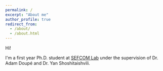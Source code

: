 ```yaml
---
permalink: /
excerpt: "About me"
author_profile: true
redirect_from: 
  - /about/
  - /about.html
---
```


Hi!   
   
I'm a first year Ph.D. student at [SEFCOM Lab](https://sefcom.asu.edu/) under the supervision of Dr. Adam Doupé and Dr. Yan Shoshitaishvili.